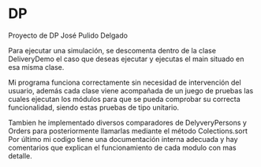 # DP
Proyecto de DP
 José Pulido Delgado

Para ejecutar una simulación, se descomenta dentro de la clase DeliveryDemo el caso que deseas ejecutar y ejecutas el main situado en esa misma clase.

Mi programa funciona correctamente sin necesidad de intervención del usuario, además cada clase viene acompañada de un juego de pruebas las cuales ejecutan los módulos para que se pueda  comprobar su correcta funcionalidad, siendo estas pruebas de tipo unitario.

 Tambien he implementado diversos comparadores de DelyveryPersons y Orders  para posteriormente llamarlas mediante el método  Colections.sort Por último mi codigo tiene una documentación interna adecuada y hay comentarios que explican el funcionamiento de cada modulo con mas detalle.
